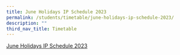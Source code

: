```yaml
---
title: June Holidays IP Schedule 2023
permalink: /students/timetable/june-holidays-ip-schedule-2023/
description: ""
third_nav_title: Timetable
---
```

[June Holidays IP Schedule 2023](/files/Students/Timetable/June%20Holidays%20IP%20Schedule%202023/june_holiday_ip_schedule_2023_for_website.pdf)